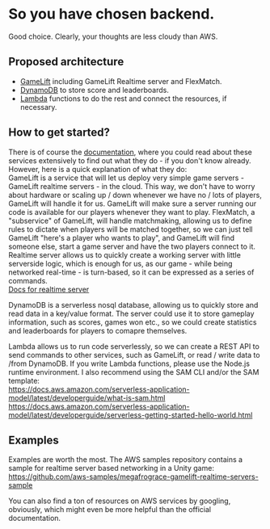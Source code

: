 # So you have chosen backend.  
Good choice. Clearly, your thoughts are less cloudy than AWS.

## Proposed architecture
* [GameLift](https://aws.amazon.com/de/gamelift/) including GameLift Realtime server and FlexMatch.  
* [DynamoDB](https://aws.amazon.com/en/dynamodb/) to store score and leaderboards.  
* [Lambda](https://aws.amazon.com/en/lambda/) functions to do the rest and connect the resources, if necessary.  

## How to get started?
There is of course the [documentation](https://docs.aws.amazon.com/), where you could read about these services extensively to find out what they do - if you don't know already.
However, here is a quick explanation of what they do:  
GameLift is a service that will let us deploy very simple game servers - GameLift realtime servers - in the cloud.
This way, we don't have to worry about hardware or scaling up / down whenever we have no / lots of players, GameLift will handle it for us.
GameLift will make sure a server running our code is available for our players whenever they want to play.
FlexMatch, a "subservice" of GameLift, will handle matchmaking, allowing us to define rules to dictate when players will be matched together, so we can just
tell GameLift "here's a player who wants to play", and GameLift will find someone else, start a game server and have the two players connect to it.
Realtime server allows us to quickly create a working server with little serverside logic, which is enough for us, as our game - while being networked real-time - is turn-based, so it can be
expressed as a series of commands.  
[Docs for realtime server](https://docs.aws.amazon.com/gamelift/latest/developerguide/realtime-howitworks.html)

DynamoDB is a serverless nosql database, allowing us to quickly store and read data in a key/value format. The server could use it
to store gameplay information, such as scores, games won etc., so we could create statistics and leaderboards for players to comapre themselves.

Lambda allows us to run code serverlessly, so we can create a REST API to send commands to other services, such as GameLift, or read / write data to /from DynamoDB.
If you write Lambda functions, please use the Node.js runtime environment. 
I also recommend using the SAM CLI and/or the SAM template:  
https://docs.aws.amazon.com/serverless-application-model/latest/developerguide/what-is-sam.html  
https://docs.aws.amazon.com/serverless-application-model/latest/developerguide/serverless-getting-started-hello-world.html

## Examples
Examples are worth the most. The AWS samples repository contains a sample for realtime server based networking in a Unity game: https://github.com/aws-samples/megafrograce-gamelift-realtime-servers-sample 


You can also find a ton of resources on AWS services by googling, obviously, which might even be more helpful than the official documentation.
